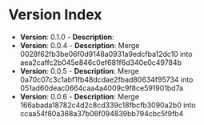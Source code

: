 # Version Index
- **Version**: 0.1.0 - **Description**: 
- **Version**: 0.0.4 - **Description**: Merge 0028f62fb3be06f0d9148a0931a9edcfba12dc10 into aea2caffc2b045e846c0ef681f6d340e0c49784b
- **Version**: 0.0.5 - **Description**: Merge 0a70c07c3c1abf1fb48dcdae2fbad80634f95734 into 051ad60deac0664caa4a4009c9f8ce591901bd7a
- **Version**: 0.0.6 - **Description**: Merge 166abada18782c4d2c8cd339c18fbcfb3090a2b0 into ccaa54f80a368a37b06f094839bb794cbc5f9fb4
